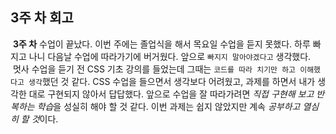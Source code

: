 ## 3주 차 회고

&nbsp;**3주 차** 수업이 끝났다. 이번 주에는 졸업식을 해서 목요일 수업을 듣지 못했다.
하루 빠지고 나니 다음날 수업에 따라가기에 버거웠다. 앞으로 `빠지지 말아야겠다고` 생각했다.  
&nbsp;멋사 수업을 듣기 전 CSS 기초 강의를 들었는데 그때는 `코드를 따라 치기만 하고 이해했다고 생각`했던 것 같다.
CSS 수업을 들으면서 생각보다 어려웠고, 과제를 하면서 내가 생각한 대로 구현되지 않아서 답답했다.
앞으로 수업을 잘 따라가려면 *직접 구현해 보고 반복하는 학습*을 성실히 해야 할 것 같다.
이번 과제는 쉽지 않았지만 계속 *공부하고 열심히 할 것*이다. 
